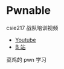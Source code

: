 # Pwnable

csie217 战队培训视频

- [Youtube](https://www.youtube.com/user/seanwupi/videos)
- [B 站](https://www.bilibili.com/video/BV1Ug4y1z7AT?from=search&seid=9721128190809775215)

菜鸡的 pwn 学习

